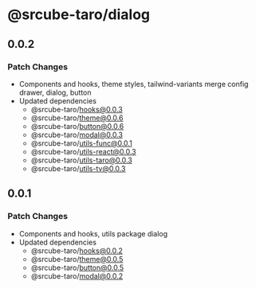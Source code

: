 # @srcube-taro/dialog

## 0.0.2

### Patch Changes

- Components and hooks, theme styles, tailwind-variants merge config
    drawer, dialog, button
- Updated dependencies
  - @srcube-taro/hooks@0.0.3
  - @srcube-taro/theme@0.0.6
  - @srcube-taro/button@0.0.6
  - @srcube-taro/modal@0.0.3
  - @srcube-taro/utils-func@0.0.1
  - @srcube-taro/utils-react@0.0.3
  - @srcube-taro/utils-taro@0.0.3
  - @srcube-taro/utils-tv@0.0.3

## 0.0.1

### Patch Changes

- Components and hooks, utils package
  dialog
- Updated dependencies
  - @srcube-taro/hooks@0.0.2
  - @srcube-taro/theme@0.0.5
  - @srcube-taro/button@0.0.5
  - @srcube-taro/modal@0.0.2
